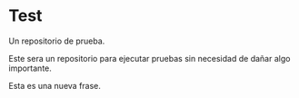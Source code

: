 # Test
Un repositorio de prueba.

Este sera un repositorio para ejecutar pruebas sin necesidad de dañar algo importante.

Esta es una nueva frase.